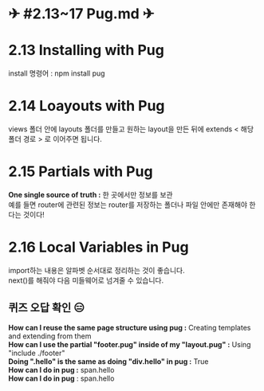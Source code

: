 # ✈ #2.13~17 Pug.md ✈

# 2.13 Installing with Pug

install 명령어 : npm install pug  

# 2.14 Loayouts with Pug

views 폴더 안에 layouts 폴더를 만들고 원하는 layout을 만든 뒤에 extends < 해당 폴더 경로 > 로 이어주면 됩니다.  

# 2.15 Partials with Pug

__One single source of truth :__ 한 곳에서만 정보를 보관  
예를 들면 router에 관련된 정보는 router를 저장하는 폴더나 파일 안에만 존재해야 한다는 것이다!  

# 2.16 Local Variables in Pug

import하는 내용은 알파벳 순서대로 정리하는 것이 좋습니다.  
next()를 해줘야 다음 미들웨어로 넘겨줄 수 있습니다.

## 퀴즈 오답 확인 😑

__How can I reuse the same page structure using pug :__ Creating templates and extending from them  
__How can I use the partial "footer.pug" inside of my "layout.pug" :__ Using "include ./footer"  
__Doing ".hello" is the same as doing "div.hello" in pug :__ True  
__How can I do in pug :__ span.hello  
__How can I do <span class="hello"> in pug__ : span.hello  
